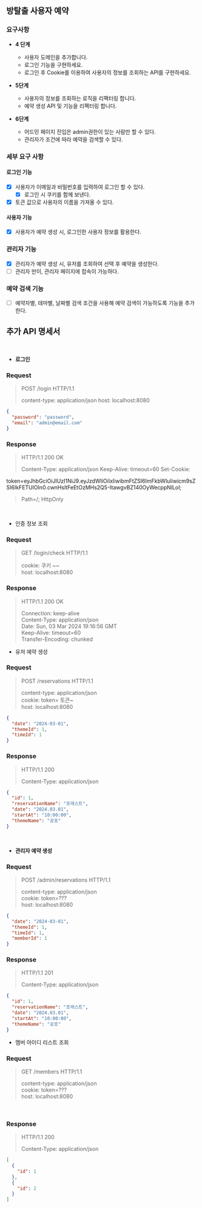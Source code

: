## 방탈출 사용자 예약

### 요구사항

- **4 단계**
    - 사용자 도메인을 추가합니다.
    - 로그인 기능을 구현하세요.
    - 로그인 후 Cookie를 이용하여 사용자의 정보를 조회하는 API를 구현하세요.

- **5단계**
    - 사용자의 정보를 조회하는 로직을 리팩터링 합니다.
    - 예약 생성 API 및 기능을 리팩터링 합니다.

- **6단계**
    - 어드민 페이지 진입은 admin권한이 있는 사람만 할 수 있다.
    - 관리자가 조건에 따라 예약을 검색할 수 있다.

### 세부 요구 사항

#### 로그인 기능

- [x] 사용자가 이메일과 비밀번호를 입력하여 로그인 할 수 있다.
    - [x] 로그인 시 쿠키를 함께 보낸다.
- [x] 토큰 값으로 사용자의 이름을 가져올 수 있다.

#### 사용자 기능

- [x] 사용자가 예약 생성 시, 로그인한 사용자 정보를 활용한다.

### 관리자 기능

- [x] 관리자가 예약 생성 시, 유저를 조회하여 선택 후 예약을 생성한다.
- [ ] 관리자 만이, 관리자 페이지에 접속이 가능하다.

### 예약 검색 기능

- [ ] 예약자별, 테마별, 날짜별 검색 조건을 사용해 예약 검색이 가능하도록 기능을 추가한다.

## 추가 API 명세서

<br>

- **로그인**

### Request

> POST /login HTTP/1.1
>
> content-type: application/json
> host: localhost:8080

```json
{
  "password": "password",
  "email": "admin@email.com"
}
```

### Response

> HTTP/1.1 200 OK
>
> Content-Type: application/json
> Keep-Alive: timeout=60
> Set-Cookie:
>
token=eyJhbGciOiJIUzI1NiJ9.eyJzdWIiOiIxIiwibmFtZSI6ImFkbWluIiwicm9sZSI6IkFETUlOIn0.cwnHsltFeEtOzMHs2Q5-ItawgvBZ140OyWecppNlLoI;
> Path=/; HttpOnly

<br>

- 인증 정보 조회

### Request

> GET /login/check HTTP/1.1
>
> cookie: 쿠키 ~~ <br>
> host: localhost:8080

### Response

> HTTP/1.1 200 OK
>
> Connection: keep-alive <br>
> Content-Type: application/json <br>
> Date: Sun, 03 Mar 2024 19:16:56 GMT <br>
> Keep-Alive: timeout=60 <br>
> Transfer-Encoding: chunked

- 유저 예약 생성

### Request

> POST /reservations HTTP/1.1 <br>
>
> content-type: application/json <br>
> cookie: token= 토큰~ <br>
> host: localhost:8080

```json
{
  "date": "2024-03-01",
  "themeId": 1,
  "timeId": 1
}
```

### Response

>
> HTTP/1.1 200
>
> Content-Type: application/json

```json
{
  "id": 1,
  "reservationName": "포레스트",
  "date": "2024.03.01",
  "startAt": "10:00:00",
  "themeName": "공포"
}
```

<br>

- **관리자 예약 생성**

### Request

> POST /admin/reservations HTTP/1.1
>
> content-type: application/json <br>
> cookie: token=??? <br>
> host: localhost:8080

```json
{
  "date": "2024-03-01",
  "themeId": 1,
  "timeId": 1,
  "memberId": 1
}
```

### Response

> HTTP/1.1 201
>
> Content-Type: application/json

```json
{
  "id": 1,
  "reservationName": "포레스트",
  "date": "2024.03.01",
  "startAt": "10:00:00",
  "themeName": "공포"
}
```

- 멤버 아이디 리스트 조회

### Request

> GET /members HTTP/1.1
>
> content-type: application/json <br>
> cookie: token=??? <br>
> host: localhost:8080

<br>

### Response

> HTTP/1.1 200
>
> Content-Type: application/json

```json
[
  {
    "id": 1
  },
  {
    "id": 2
  }
]
```
